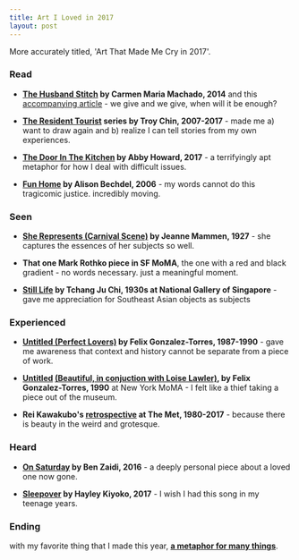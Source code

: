 ```yaml
---
title: Art I Loved in 2017
layout: post
---
```


More accurately titled, 'Art That Made Me Cry in 2017'.

### Read

* __[The Husband Stitch](https://granta.com/the-husband-stitch/) by Carmen Maria Machado, 2014__ and this [accompanying article](https://electricliterature.com/what-i-dont-tell-my-students-about-the-husband-stitch-690899157394) - we give and we give, when will it be enough?

* __[The Resident Tourist](https://www.drearyweary.com/tourist/) series by Troy Chin, 2007-2017__ - made me a) want to draw again and b) realize I can tell stories from my own experiences.

* __[The Door In The Kitchen](http://www.terror-town.com/stories/4) by Abby Howard, 2017__ - a terrifyingly apt metaphor for how I deal with difficult issues.

* __[Fun Home](https://www.goodreads.com/book/show/26135825-fun-home) by Alison Bechdel, 2006__ - my words cannot do this tragicomic justice. incredibly moving.

### Seen

* __[She Represents (Carnival Scene)](https://theartstack.com/artist/jeanne-mammen/she-represents-1927) by Jeanne Mammen, 1927__ - she captures the essences of her subjects so well.

* __That one Mark Rothko piece in SF MoMA__, the one with a red and black gradient - no words necessary. just a meaningful moment.

* __[Still Life](/assets/images/learnings/still-life.jpg) by Tchang Ju Chi, 1930s at National Gallery of Singapore__ - gave me appreciation for Southeast Asian objects as subjects


### Experienced

* __[Untitled (Perfect Lovers)](http://www.theartstory.org/artist-gonzalez-torres-felix-artworks.htm) by Felix Gonzalez-Torres, 1987-1990__ - gave me awareness that context and history cannot be separate from a piece of work.

* __[Untitled](/assets/images/learnings/beautiful1.jpg) [(Beautiful, in conjuction with Loise Lawler)](/assets/images/learnings/beautiful2.jpg), by Felix Gonzalez-Torres, 1990__ at New York MoMA - I felt like a thief taking a piece out of the museum.

* __Rei Kawakubo's [retrospective](https://www.metmuseum.org/exhibitions/listings/2017/rei-kawakubo) at The Met, 1980-2017__ - because there is beauty in the weird and grotesque.


### Heard

* __[On Saturday](https://www.youtube.com/watch?v=9OryngHKUjY) by Ben Zaidi, 2016__ - a deeply personal piece about a loved one now gone.

* __[Sleepover](https://www.youtube.com/watch?v=W6jxPFtIAnw) by Hayley Kiyoko, 2017__ - I wish I had this song in my teenage years.

### Ending
with my favorite thing that I made this year, __[a metaphor for many things](/assets/images/art/metaphor.jpg)__.

